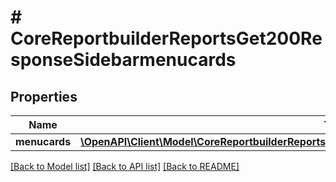 # # CoreReportbuilderReportsGet200ResponseSidebarmenucards

## Properties

Name | Type | Description | Notes
------------ | ------------- | ------------- | -------------
**menucards** | [**\OpenAPI\Client\Model\CoreReportbuilderReportsGet200ResponseSidebarmenucardsMenucardsInner[]**](CoreReportbuilderReportsGet200ResponseSidebarmenucardsMenucardsInner.md) |  | [optional]

[[Back to Model list]](../../README.md#models) [[Back to API list]](../../README.md#endpoints) [[Back to README]](../../README.md)
